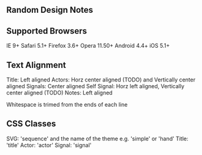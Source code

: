 Random Design Notes
-------------------

## Supported Browsers
IE 9+
Safari 5.1+
Firefox 3.6+
Opera 11.50+
Android 4.4+
iOS 5.1+

## Text Alignment
Title: Left aligned
Actors: Horz center aligned (TODO) and Vertically center aligned
Signals: Center aligned
Self Signal: Horz left aligned, Vertically center aligned (TODO)
Notes: Left aligned

Whitespace is trimed from the ends of each line

## CSS Classes
SVG: 'sequence' and the name of the theme e.g. 'simple' or 'hand'
Title: 'title'
Actor: 'actor'
Signal: 'signal'